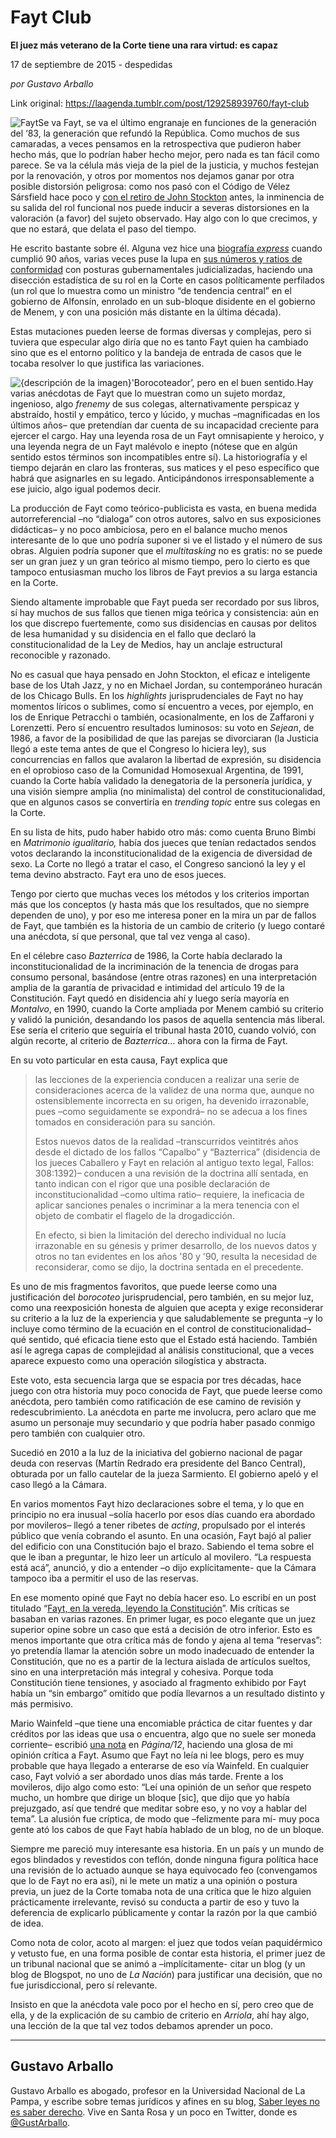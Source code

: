 # Fayt Club

**El juez más veterano de la Corte tiene una rara virtud: es capaz**

17 de septiembre de 2015 - despedidas

_por Gustavo Arballo_

Link original: https://laagenda.tumblr.com/post/129258939760/fayt-club

![Fayt](https://64.media.tumblr.com/1beb31128d6c5b5546b2302ad48ae85e/tumblr_inline_pjzxtyUL371t6q87u_500.jpg)Se va Fayt, se va el último engranaje en funciones de la generación del ‘83, la generación que refundó la República. Como muchos de sus camaradas, a veces pensamos en la retrospectiva que pudieron haber hecho más, que lo podrían haber hecho mejor, pero nada es tan fácil como parece. Se va la célula más vieja de la piel de la justicia, y muchos festejan por la renovación, y otros por momentos nos dejamos ganar por otra posible distorsión peligrosa: como nos pasó con el Código de Vélez Sársfield hace poco y [con el retiro de John Stockton](https://www.youtube.com/watch?v=SynIRGRyJlY) antes, la inminencia de su salida del rol funcional nos puede inducir a severas distorsiones en la valoración (a favor) del sujeto observado. Hay algo con lo que crecimos, y que no estará, que delata el paso del tiempo. 

He escrito bastante sobre él. Alguna vez hice una [biografía *express*](http://www.pagina12.com.ar/diario/sociedad/3-98300-2008-02-01.html) cuando cumplió 90 años, varias veces puse la lupa en [sus números y ratios de conformidad](http://www.saberderecho.com/2015/05/votos-en-la-corte-fayt-en-numeros.html) con posturas gubernamentales judicializadas, haciendo una disección estadística de su rol en la Corte en casos políticamente perfilados (un rol que lo muestra como un ministro “de tendencia central” en el gobierno de Alfonsín, enrolado en un sub-bloque disidente en el gobierno de Menem, y con una posición más distante en la última década). 

Estas mutaciones pueden leerse de formas diversas y complejas, pero si tuviera que especular algo diría que no es tanto Fayt quien ha cambiado sino que es el entorno político y la bandeja de entrada de casos que le tocaba resolver lo que justifica las variaciones. 

![{descripción de la imagen}](https://64.media.tumblr.com/1beb31128d6c5b5546b2302ad48ae85e/tumblr_inline_pjzxtyUL371t6q87u_500.jpg)'Borocoteador’, pero en el buen sentido.Hay varias anécdotas de Fayt que lo muestran como un sujeto mordaz, ingenioso, algo *frenemy* de sus colegas, alternativamente perspicaz y abstraído, hostil y empático, terco y lúcido, y muchas –magnificadas en los últimos años– que pretendían dar cuenta de su incapacidad creciente para ejercer el cargo. Hay una leyenda rosa de un Fayt omnisapiente y heroico, y una leyenda negra de un Fayt malévolo e inepto (nótese que en algún sentido estos términos son incompatibles entre sí). La historiografía y el tiempo dejarán en claro las fronteras, sus matices y el peso específico que habrá que asignarles en su legado. Anticipándonos irresponsablemente a ese juicio, algo igual podemos decir. 

La producción de Fayt como teórico-publicista es vasta, en buena medida autorreferencial –no “dialoga” con otros autores, salvo en sus exposiciones didácticas– y no poco ambiciosa, pero en el balance mucho menos interesante de lo que uno podría suponer si ve el listado y el número de sus obras. Alguien podría suponer que el *multitasking* no es gratis: no se puede ser un gran juez y un gran teórico al mismo tiempo, pero lo cierto es que tampoco entusiasman mucho los libros de Fayt previos a su larga estancia en la Corte.

Siendo altamente improbable que Fayt pueda ser recordado por sus libros, sí hay muchos de sus fallos que tienen miga teórica y consistencia: aún en los que discrepo fuertemente, como sus disidencias en causas por delitos de lesa humanidad y su disidencia en el fallo que declaró la constitucionalidad de la Ley de Medios, hay un anclaje estructural reconocible y razonado. 

No es casual que haya pensado en John Stockton, el eficaz e inteligente base de los Utah Jazz, y no en Michael Jordan, su contemporáneo huracán de los Chicago Bulls. En los *highlights* jurisprudenciales de Fayt no hay momentos líricos o sublimes, como sí encuentro a veces, por ejemplo, en los de Enrique Petracchi o también, ocasionalmente, en los de Zaffaroni y Lorenzetti. Pero sí encuentro resultados luminosos: su voto en *Sejean*, de 1986, a favor de la posibilidad de que las parejas se divorciaran (la Justicia llegó a este tema antes de que el Congreso lo hiciera ley), sus concurrencias en fallos que avalaron la libertad de expresión, su disidencia en el oprobioso caso de la Comunidad Homosexual Argentina, de 1991, cuando la Corte había validado la denegatoria de la personería jurídica, y una visión siempre amplia (no minimalista) del control de constitucionalidad, que en algunos casos se convertiría en *trending topic* entre sus colegas en la Corte. 

En su lista de hits, pudo haber habido otro más: como cuenta Bruno Bimbi en *Matrimonio igualitario,* había dos jueces que tenían redactados sendos votos declarando la inconstitucionalidad de la exigencia de diversidad de sexo. La Corte no llegó a tratar el caso, el Congreso sancionó la ley y el tema devino abstracto. Fayt era uno de esos jueces.

Tengo por cierto que muchas veces los métodos y los criterios importan más que los conceptos (y hasta más que los resultados, que no siempre dependen de uno), y por eso me interesa poner en la mira un par de fallos de Fayt, que también es la historia de un cambio de criterio (y luego contaré una anécdota, sí que personal, que tal vez venga al caso). 

En el célebre caso *Bazterrica* de 1986, la Corte había declarado la inconstitucionalidad de la incriminación de la tenencia de drogas para consumo personal, basándose (entre otras razones) en una interpretación amplia de la garantía de privacidad e intimidad del artículo 19 de la Constitución. Fayt quedó en disidencia ahí y luego sería mayoría en *Montalvo*, en 1990, cuando la Corte ampliada por Menem cambió su criterio y validó la punición, desandando los pasos de aquella sentencia más liberal. Ese sería el criterio que seguiría el tribunal hasta 2010, cuando volvió, con algún recorte, al criterio de *Bazterrica*… ahora con la firma de Fayt.

En su voto particular en esta causa, Fayt explica que 


> 
>  las lecciones de la experiencia conducen a realizar una serie de consideraciones acerca de la validez de una norma que, aunque no ostensiblemente incorrecta en su origen, ha devenido irrazonable, pues –como seguidamente se expondrá– no se adecua a los fines tomados en consideración para su sanción.
>   
> Estos nuevos datos de la realidad –transcurridos veintitrés años desde el dictado de los fallos “Capalbo” y “Bazterrica” (disidencia de los jueces Caballero y Fayt en relación al antiguo texto legal, Fallos: 308:1392)– conducen a una revisión de la doctrina allí sentada, en tanto indican con el rigor que una posible declaración de inconstitucionalidad –como ultima ratio– requiere, la ineficacia de aplicar sanciones penales o incriminar a la mera tenencia con el objeto de combatir el flagelo de la drogadicción.  
> 
> En efecto, si bien la limitación del derecho individual no lucía irrazonable en su génesis y primer desarrollo, de los nuevos datos y otros no tan evidentes en los años '80 y '90, resulta la necesidad de reconsiderar, como se dijo, la doctrina sentada en el precedente.
>  
> 
> 

Es uno de mis fragmentos favoritos, que puede leerse como una justificación del *borocoteo* jurisprudencial, pero también, en su mejor luz, como una reexposición honesta de alguien que acepta y exige reconsiderar su criterio a la luz de la experiencia y que saludablemente se pregunta –y lo incluye como término de la ecuación en el control de constitucionalidad– qué sentido, qué eficacia tiene esto que el Estado está haciendo. También así le agrega capas de complejidad al análisis constitucional, que a veces aparece expuesto como una operación silogística y abstracta.

Este voto, esta secuencia larga que se espacia por tres décadas, hace juego con otra historia muy poco conocida de Fayt, que puede leerse como anécdota, pero también como ratificación de ese camino de revisión y redescubrimiento. La anécdota en parte me involucra, pero aclaro que me asumo un personaje muy secundario y que podría haber pasado conmigo pero también con cualquier otro. 

Sucedió en 2010 a la luz de la iniciativa del gobierno nacional de pagar deuda con reservas (Martín Redrado era presidente del Banco Central), obturada por un fallo cautelar de la jueza Sarmiento. El gobierno apeló y el caso llegó a la Cámara. 

En varios momentos Fayt hizo declaraciones sobre el tema, y lo que en principio no era inusual –solía hacerlo por esos días cuando era abordado por movileros– llegó a tener ribetes de *acting*, propulsado por el interés público que venía cobrando el asunto. En una ocasión, Fayt bajó al palier del edificio con una Constitución bajo el brazo. Sabiendo el tema sobre el que le iban a preguntar, le hizo leer un artículo al movilero. “La respuesta está acá”, anunció, y dio a entender –o dijo explícitamente- que la Cámara tampoco iba a permitir el uso de las reservas.

En ese momento opiné que Fayt no debía hacer eso. Lo escribí en un post titulado “[Fayt, en la vereda, leyendo la Constitución](http://www.saberderecho.com/2010/02/fayt-en-la-vereda-leyendo-la.html)”. Mis críticas se basaban en varias razones. En primer lugar, es poco elegante que un juez superior opine sobre un caso que está a decisión de otro inferior. Esto es menos importante que otra crítica más de fondo y ajena al tema “reservas”: yo pretendía llamar la atención sobre un modo inadecuado de entender la Constitución, que no es a partir de la lectura aislada de artículos sueltos, sino en una interpretación más integral y cohesiva. Porque toda Constitución tiene tensiones, y asociado al fragmento exhibido por Fayt había un “sin embargo” omitido que podía llevarnos a un resultado distinto y más permisivo.

Mario Wainfeld –que tiene una encomiable práctica de citar fuentes y dar créditos por las ideas que usa o encuentra, algo que no suele ser moneda corriente– escribió [una nota](http://www.pagina12.com.ar/diario/elpais/subnotas/140971-45408-2010-02-25.html) en *Página/12*, haciendo una glosa de mi opinión crítica a Fayt. Asumo que Fayt no leía ni lee blogs, pero es muy probable que haya llegado a enterarse de eso vía Wainfeld. En cualquier caso, Fayt volvió a ser abordado unos días más tarde. Frente a los movileros, dijo algo como esto: “Leí una opinión de un señor que respeto mucho, un hombre que dirige un bloque [sic], que dijo que yo había prejuzgado, así que tendré que meditar sobre eso, y no voy a hablar del tema”. La alusión fue críptica, de modo que –felizmente para mí- muy poca gente ató los cabos de que Fayt había hablado de un blog, no de un bloque.

Siempre me pareció muy interesante esa historia. En un país y un mundo de egos blindados y revestidos con teflón, donde ninguna figura política hace una revisión de lo actuado aunque se haya equivocado feo (convengamos que lo de Fayt no era así), ni le mete un matiz a una opinión o postura previa, un juez de la Corte tomaba nota de una crítica que le hizo alguien prácticamente irrelevante, revisó su conducta a partir de eso y tuvo la deferencia de explicarlo públicamente y contar la razón por la que cambió de idea. 

Como nota de color, acoto al margen: el juez que todos veían paquidérmico y vetusto fue, en una forma posible de contar esta historia, el primer juez de un tribunal nacional que se animó a –implícitamente- citar un blog (y un blog de Blogspot, no uno de *La Nación*) para justificar una decisión, que no fue jurisdiccional, pero sí relevante. 

Insisto en que la anécdota vale poco por el hecho en sí, pero creo que de ella, y de la explicación de su cambio de criterio en *Arriola*, ahí hay algo, una lección de la que tal vez todos debamos aprender un poco.

  




---

Gustavo Arballo
---------------

Gustavo Arballo es abogado, profesor en la Universidad Nacional de La Pampa, y escribe sobre temas jurídicos y afines en su blog, [Saber leyes no es saber derecho](http://www.saberderecho.com/). Vive en Santa Rosa y un poco en Twitter, donde es [@GustArballo](https://twitter.com/GustArballo).


